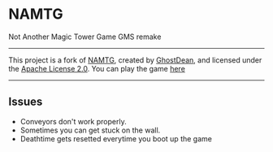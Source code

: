 # NAMTG
Not Another Magic Tower Game GMS remake

___

This project is a fork of [NAMTG](https://github.com/GhostDean/NAMTG), created by [GhostDean](https://github.com/GhostDean), and licensed under the [Apache License 2.0](LICENSE).
You can play the game [here](https://delicious-fruit.com/ratings/game_details.php?id=16098)

___

## Issues
- Conveyors don't work properly.
- Sometimes you can get stuck on the wall.
- Deathtime gets resetted everytime you boot up the game
